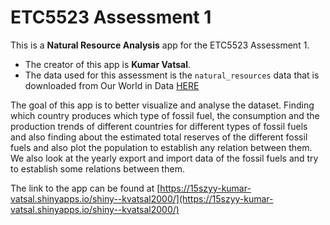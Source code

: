 
# ETC5523 Assessment 1

This is a **Natural Resource Analysis** app for the ETC5523 Assessment 1. 

* The creator of this app is **Kumar Vatsal**.
* The data used for this assessment is the `natural_resources` data that is downloaded from Our World in Data [HERE](https://ourworldindata.org/explorers/natural-resources)

The goal of this app is to better visualize and analyse the dataset. Finding which country produces which type of fossil fuel, the consumption and the production trends of different countries for different types of fossil fuels and also finding about the estimated total reserves of the different fossil fuels and also plot the population to establish any relation between them. We also look at the yearly export and import data of the fossil fuels and try to establish some relations between them.

The link to the app can be found at [https://15szyy-kumar-vatsal.shinyapps.io/shiny--kvatsal2000/](https://15szyy-kumar-vatsal.shinyapps.io/shiny--kvatsal2000/)



